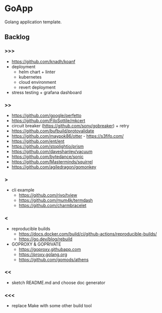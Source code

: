 # GoApp

Golang application template.

## Backlog

### >>>

+ https://github.com/knadh/koanf
+ deployment
  * helm chart + linter
  * kubernetes
  * cloud environment
  * revert deployment
+ stress testing + grafana dashboard

### >>

+ https://github.com/google/perfetto
+ https://github.com/FiloSottile/mkcert
+ circuit breaker (https://github.com/sony/gobreaker) + retry
+ https://github.com/bufbuild/protovalidate
+ https://github.com/maypok86/otter - https://s3fifo.com/
+ https://github.com/ent/ent
+ https://github.com/stoplightio/prism
+ https://github.com/daveshanley/vacuum
+ https://github.com/bytedance/sonic
+ https://github.com/Masterminds/squirrel
+ https://github.com/agiledragon/gomonkey

### >

+ cli example
  * https://github.com/rivo/tview
  * https://github.com/mum4k/termdash
  * https://github.com/charmbracelet

### <

+ reproducible builds
  * https://docs.docker.com/build/ci/github-actions/reproducible-builds/
  * https://go.dev/blog/rebuild
+ GOPROXY & GOPRIVATE
  * https://goproxy.githubapp.com
  * https://proxy.golang.org
  * https://github.com/gomods/athens

### <<

+ sketch README.md and choose doc generator

### <<<

+ replace Make with some other build tool
